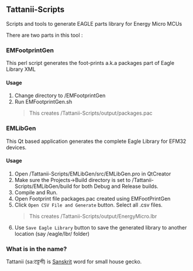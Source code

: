 ## Tattanii-Scripts

Scripts and tools to generate EAGLE parts library for Energy Micro MCUs

There are two parts in this tool :

### EMFootprintGen

This perl script generates the foot-prints a.k.a packages part of Eagle Library XML

#### Usage

1. Change directory to /EMFootprintGen
2. Run EMFootprintGen.sh
    > This creates /Tattanii-Scripts/output/packages.pac

### EMLibGen

This Qt based application generates the complete Eagle Library for EFM32 devices.

#### Usage

1. Open /Tattanii-Scripts/EMLibGen/src/EMLibGen.pro in QtCreator
2. Make sure the Projects->Build directory is set to /Tattanii-Scripts/EMLibGen/build for both Debug and Release builds.
3. Compile and Run.
4. Open Footprint file packages.pac created using EMFootPrintGen
5. Click `Open CSV File and Generate` button. Select all .csv files.
    > This creates /Tattanii-Scripts/output/EnergyMicro.lbr
6. Use `Save Eagle Library` button to save the generated library to another location (say /eagle/lbr/ folder)

### What is in the name?

Tattanii (sa:टट्टनी) is [Sanskrit](http://en.wikipedia.org/wiki/Sanskrit) word for small house gecko.



